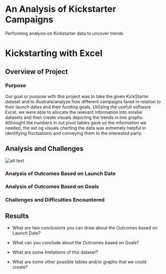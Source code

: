 # An Analysis of Kickstarter Campaigns
Performing analysis on Kickstarter data to uncover trends

# Kickstarting with Excel

## Overview of Project

### Purpose
Our goal or purpose with this project was to take the given KickStarter dataset and to illustrate/analyze how different campaigns fared in relation to their launch dates and their funding goals. Utilizing the usefull software Excel, we were able to allocate the relevant information into smaller datasets and then create visuals depicting the trends in line graphs. Althought the numbers in out pivot tables gave us the information we needed, the aid og visuals charting the data was extremely helpful in identifying fluctuations and conveying them to the interested party.
## Analysis and Challenges
![alt text](https://github.com/[sebcampos]/[kickstarter-analysis]/resources/[master]/Outcomes_vs_Goals.jpg?raw=true)

### Analysis of Outcomes Based on Launch Date

### Analysis of Outcomes Based on Goals

### Challenges and Difficulties Encountered

## Results

- What are two conclusions you can draw about the Outcomes based on Launch Date?
  
- What can you conclude about the Outcomes based on Goals?

- What are some limitations of this dataset?

- What are some other possible tables and/or graphs that we could create?

